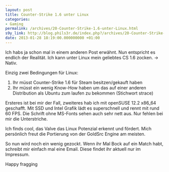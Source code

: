 ```yaml
---
layout: post
title: Counter-Strike 1.6 unter Linux
categories:
- Gaming
permalink: /archives/20-Counter-Strike-1.6-unter-Linux.html
s9y_link: http://blog.phils3r.de/index.php?/archives/20-Counter-Strike-1.6-unter-Linux.html
date: 2013-01-28 18:19:00.000000000 +01:00
---
```

Ich habs ja schon mal in einem anderen Post erwähnt. Nun entspricht es endlich der Realität. Ich kann unter Linux mein geliebtes CS 1.6 zocken. -> Nativ. 

Einzig zwei Bedingungen für Linux:

1. Ihr müsst Counter-Strike 1.6 für Steam besitzen/gekauft haben
2. Ihr müsst ein wenig Know-How haben um das auf einer anderen Distribution als Ubuntu zum laufen zu bekommen (Stichwort strace)

Ersteres ist bei mir der Fall, zweiteres hab ich mit openSUSE 12.2 x86_64 geschafft.
Mit SSD und Intel Grafik lädt es superschnell und rennt mit rund 60 FPS. Die Schrift ohne MS-Fonts sehen auch sehr nett aus. Nur fehlen bei mir die Unterstriche.

Ich finds cool, das Valve das Linux Potenzial erkennt und fördert. Mich persönlich freut die Portierung von der GoldSrc Engine am meisten. 

So nun wird noch ein wenig gezockt.
Wenn ihr Mal Bock auf ein Match habt, schreibt mir einfach mal eine Email. Diese findet ihr aktuell nur im Impressum.

Happy fragging
